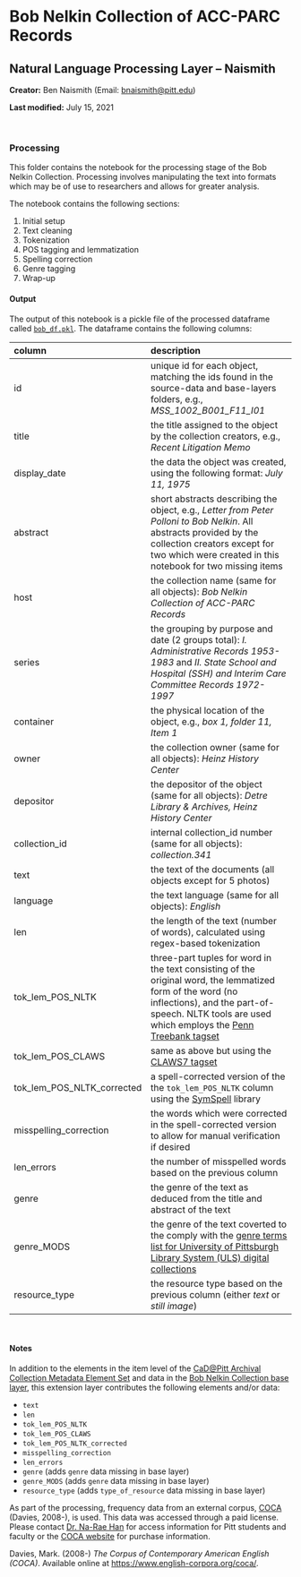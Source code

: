 # Bob Nelkin Collection of ACC-PARC Records

## Natural Language Processing Layer – Naismith

**Creator:** Ben Naismith (Email: [bnaismith@pitt.edu](mailto:bnaismith@pitt.edu))

**Last modified:** July 15, 2021

<br>

### Processing

This folder contains the notebook for the processing stage of the Bob Nelkin Collection. Processing involves manipulating the text into formats which may be of use to researchers and allows for greater analysis.  

The notebook contains the following sections:

1. Initial setup
2. Text cleaning
3. Tokenization
4. POS tagging and lemmatization
5. Spelling correction
6. Genre tagging
7. Wrap-up

#### Output

The output of this notebook is a pickle file of the processed dataframe called [`bob_df.pkl`](https://github.com/CaDatPitt/data-layers/tree/master/extension-layers/bob-nelkin-collection/natural-language-processing_naismith/processing/README.md#output). The dataframe contains the following columns:

column                     | description
:---                       | :---
id                         | unique id for each object, matching the ids found in the source-data and base-layers folders, e.g., _MSS_1002_B001_F11_I01_
title	                     | the title assigned to the object by the collection creators, e.g., _Recent Litigation Memo_
display_date               | the data the object was created, using the following format: _July 11, 1975_
abstract	                 | short abstracts describing the object, e.g., _Letter from Peter Polloni to Bob Nelkin_. All abstracts provided by the collection creators except for two which were created in this notebook for two missing items
host                       | the collection name (same for all objects): _Bob Nelkin Collection of ACC-PARC Records_
series                     | the grouping by purpose and date (2 groups total): _I. Administrative Records 1953-1983_ and _II. State School and Hospital (SSH) and Interim Care Committee Records 1972-1997_
container                  | the physical location of the object, e.g., _box 1, folder 11, Item 1_
owner                      | the collection owner (same for all objects): _Heinz History Center_
depositor                  | the depositor of the object (same for all objects): _Detre Library & Archives, Heinz History Center_
collection_id              | internal collection_id number (same for all objects): _collection.341_
text                       | the text of the documents (all objects except for 5 photos)
language                   | the text language (same for all objects): _English_
len                        | the length of the text (number of words), calculated using regex-based tokenization
tok_lem_POS_NLTK           | three-part tuples for word in the text consisting of the original word, the lemmatized form of the word (no inflections), and the part-of-speech. NLTK tools are used which employs the [Penn Treebank tagset](https://www.ling.upenn.edu/courses/Fall_2003/ling001/penn_treebank_pos.html)
tok_lem_POS_CLAWS          | same as above but using the [CLAWS7 tagset](http://ucrel.lancs.ac.uk/claws7tags.html)
tok_lem_POS_NLTK_corrected | a spell-corrected version of the the `tok_lem_POS_NLTK` column using the [SymSpell](https://pypi.org/project/symspellpy/) library
misspelling_correction     | the words which were corrected in the spell-corrected version to allow for manual verification if desired
len_errors                 | the number of misspelled words based on the previous column
genre                      | the genre of the text as deduced from the title and abstract of the text
genre_MODS                 | the genre of the text coverted to the comply with the [genre terms list for University of Pittsburgh Library System (ULS) digital collections](https://github.com/uls-mad/islandora_metadata/wiki/Genre-Terms-for-Historic-Pittsburgh-Digital-Objects)
resource_type              | the resource type based on the previous column (either _text_ or _still image_)

<br>

#### Notes  

In addition to the elements in the item level of the [CaD@Pitt Archival Collection Metadata Element Set](https://cadatpitt.github.io/documentation/data-dictionary/archival-collections.html#item-level) and data in the [Bob Nelkin Collection base layer](https://github.com/CaDatPitt/data-layers/blob/master/base-layers/bob-nelkin-collection/bob-nelkin-collection_item-base-layer_archival.csv), this extension layer contributes the following elements and/or data:
- `text`
- `len`
- `tok_lem_POS_NLTK`
- `tok_lem_POS_CLAWS`
- `tok_lem_POS_NLTK_corrected`
- `misspelling_correction`
- `len_errors`
- `genre` (adds `genre` data missing in base layer)
- `genre_MODS` (adds `genre` data missing in base layer)
- `resource_type` (adds `type_of_resource` data missing in base layer)

As part of the processing, frequency data from an external corpus, [COCA](https://www.english-corpora.org/coca/) (Davies, 2008-), is used. This data was accessed through a paid license. Please contact [Dr. Na-Rae Han](https://www.linguistics.pitt.edu/people/na-rae-han) for access information for Pitt students and faculty or the [COCA website](https://www.wordfrequency.info/purchase.asp) for purchase information.  

Davies, Mark. (2008-) _The Corpus of Contemporary American English (COCA)_. Available online at https://www.english-corpora.org/coca/.
